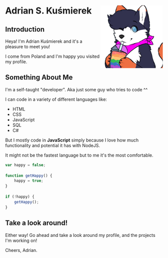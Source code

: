 # Adrian S. Kuśmierek <img align="right" width="200" height="200" src="gay_juice-transparent.png">
## Introduction
Heya! I'm Adrian Kuśmierek and it's a pleasure to meet you!

I come from Poland and I'm happy you visited my profile.
## Something About Me
I'm a self-taught "developer". Aka just some guy who tries to code ^^

I can code in a variety of different languages like:
- HTML
- CSS
- JavaScript
- SQL
- C#

But I mostly code in <b>JavaScript</b> simply because I love how much functionality and potential it has with NodeJS.

It might not be the fastest language but to me it's the most comfortable.

```js
var happy = false;
	
function getHappy() {
	happy = true;
}

if (!happy) {
	getHappy();
}
```
## Take a look around!
Either way! Go ahead and take a look around my profile, and the projects I'm working on!

Cheers,
Adrian.
